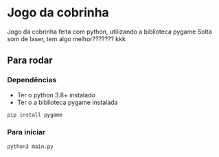 # Jogo da cobrinha
Jogo da cobrinha feita com python, utilizando a biblioteca pygame
Solta som de laser, tem algo melhor??????? kkk 
## Para rodar
### Dependências
- Ter o python 3.8+ instalado
- Ter o a biblioteca pygame instalada
```sh
pip install pygame
```
### Para iniciar
```sh
python3 main.py
```

